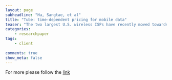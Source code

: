 ```yaml
---
layout: page
subheadline: "Ha, Sangtae, et al"
title: "Tube: time-dependent pricing for mobile data"
teaser: "The two largest U.S. wireless ISPs have recently moved towards usage-based pricing to better manage the growing demand on their networks. Yet usage-based pricing still requires ISPs to over-provision capacity for demand at peak times of the day. Time-dependent pricing (TDP) addresses this problem by considering when a user consumes data, in addition to how much is used. We present the architecture, implementation, and a user trial of an end-to-end TDP system called TUBE. TUBE creates a price-based feedback control loop between an ISP and its end users. On the ISP side, it computes TDP prices so as to balance the cost of congestion during peak periods with that of offering lower prices in less congested periods. On mobile devices, it provides a graphical user interface that allows users to respond to the offered prices either by themselves or using an ;'autopilot' mode. We conducted a pilot TUBE trial with 50 iPhone or iPad 3G data users, who were charged according to our TDP algorithms. Our results show that TDP benefits both operators and customers, flattening the temporal fluctuation of demand while allowing users to save money by choosing the time and volume of their usage."
categories:
    - researchpaper  
tags:
    - client
      
comments: true
show_meta: false
---
```



For more please follow the [link](http://ieeexplore.ieee.org/xpls/abs_all.jsp?arnumber=6141834)